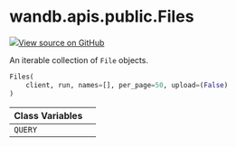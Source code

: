# wandb.apis.public.Files

[![](https://www.tensorflow.org/images/GitHub-Mark-32px.png)View source on GitHub](https://www.github.com/wandb/client/tree/v0.12.1/wandb/apis/public.py#L1659-L1722)

An iterable collection of `File` objects.

```python
Files(
    client, run, names=[], per_page=50, upload=(False)
)
```

| Class Variables |  |
| :--- | :--- |
| `QUERY` |  |

